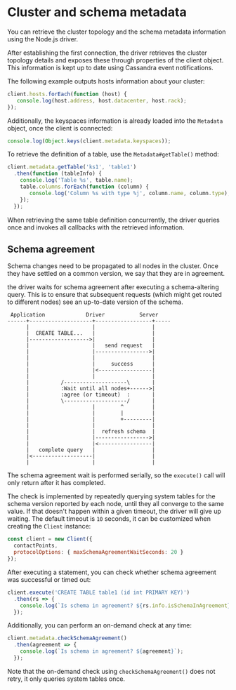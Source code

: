 # Cluster and schema metadata

You can retrieve the cluster topology and the schema metadata information using the Node.js driver.

After establishing the first connection, the driver retrieves the cluster topology details and exposes these through
properties of the client object. This information is kept up to date using Cassandra event notifications.

The following example outputs hosts information about your cluster:

```javascript
client.hosts.forEach(function (host) {
   console.log(host.address, host.datacenter, host.rack);
});
```

Additionally, the keyspaces information is already loaded into the `Metadata` object, once the client is connected:

```javascript
console.log(Object.keys(client.metadata.keyspaces));
```

To retrieve the definition of a table, use the `Metadata#getTable()` method:

```javascript
client.metadata.getTable('ks1', 'table1')
  .then(function (tableInfo) {
    console.log('Table %s', table.name);
    table.columns.forEach(function (column) {
       console.log('Column %s with type %j', column.name, column.type);
    });
  });
```

When retrieving the same table definition concurrently, the driver queries once and invokes all callbacks with the
retrieved information.

## Schema agreement

Schema changes need to be propagated to all nodes in the cluster. Once they have settled on a common version, we say
that they are in agreement.

the driver waits for schema agreement after executing a schema-altering query. This is to ensure that subsequent
requests (which might get routed to different nodes) see an up-to-date version of the schema.

```ditaa
 Application             Driver           Server
------+--------------------+------------------+-----
      |                    |                  |
      |  CREATE TABLE...   |                  |
      |------------------->|                  |
      |                    |   send request   |
      |                    |----------------->|
      |                    |                  |
      |                    |     success      |
      |                    |<-----------------|
      |                    |                  |
      |          /--------------------\       |
      |          :Wait until all nodes+------>|
      |          :agree (or timeout)  :       |
      |          \--------------------/       |
      |                    |        ^         |
      |                    |        |         |
      |                    |        +---------|
      |                    |                  |
      |                    |  refresh schema  |
      |                    |----------------->|
      |                    |<-----------------|
      |   complete query   |                  |
      |<-------------------|                  |
      |                    |                  |
```

The schema agreement wait is performed serially, so the `execute()` call will only return after it has completed.

The check is implemented by repeatedly querying system tables for the schema version reported by each node, until they
all converge to the same value. If that doesn't happen within a given timeout, the driver will give up waiting.
The default timeout is `10` seconds, it can be customized when creating the `Client` instance:

```javascript
const client = new Client({
  contactPoints,
  protocolOptions: { maxSchemaAgreementWaitSeconds: 20 }
});
```

After executing a statement, you can check whether schema agreement was successful or timed out:

```javascript
client.execute('CREATE TABLE table1 (id int PRIMARY KEY)')
  .then(rs => {
    console.log(`Is schema in agreement? ${rs.info.isSchemaInAgreement}`);
  });
```

Additionally, you can perform an on-demand check at any time:

```javascript
client.metadata.checkSchemaAgreement()
  .then(agreement => {
    console.log(`Is schema in agreement? ${agreement}`);
  });
```

Note that the on-demand check using `checkSchemaAgreement()` does not retry, it only queries system tables once.